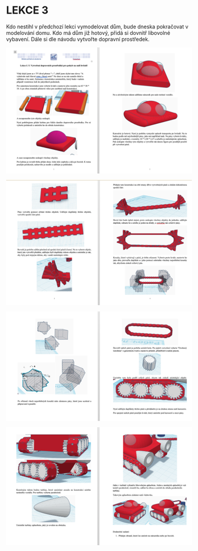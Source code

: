 # LEKCE 3

Kdo nestihl v předchozí lekci vymodelovat dům, bude dneska pokračovat v modelování domu. Kdo má dům již hotový, přidá si dovnitř libovolné vybavení. 
Dále si dle návodu vytvořte dopravní prostředek.

![1](lekce3_1.png)

![2](lekce3_2.png)

![3](lekce3_3.png)

![4](lekce3_4.png)

